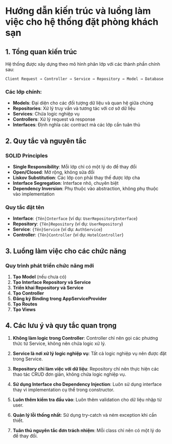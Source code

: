 # Hướng dẫn kiến trúc và luồng làm việc cho hệ thống đặt phòng khách sạn

## 1. Tổng quan kiến trúc

Hệ thống được xây dựng theo mô hình phân lớp với các thành phần chính sau:

```
Client Request → Controller → Service → Repository → Model → Database
```

### Các lớp chính:

- **Models**: Đại diện cho các đối tượng dữ liệu và quan hệ giữa chúng
- **Repositories**: Xử lý truy vấn và tương tác với cơ sở dữ liệu
- **Services**: Chứa logic nghiệp vụ 
- **Controllers**: Xử lý request và response
- **Interfaces**: Định nghĩa các contract mà các lớp cần tuân thủ

## 2. Quy tắc và nguyên tắc

### SOLID Principles
- **Single Responsibility**: Mỗi lớp chỉ có một lý do để thay đổi
- **Open/Closed**: Mở rộng, không sửa đổi
- **Liskov Substitution**: Các lớp con phải thay thế được lớp cha
- **Interface Segregation**: Interface nhỏ, chuyên biệt
- **Dependency Inversion**: Phụ thuộc vào abstraction, không phụ thuộc vào implementation

### Quy tắc đặt tên
- **Interface**: `{Tên}Interface` (ví dụ: `UserRepositoryInterface`)
- **Repository**: `{Tên}Repository` (ví dụ: `UserRepository`)
- **Service**: `{Tên}Service` (ví dụ: `AuthService`)
- **Controller**: `{Tên}Controller` (ví dụ: `HotelController`)

## 3. Luồng làm việc cho các chức năng

### Quy trình phát triển chức năng mới

1. **Tạo Model** (nếu chưa có)
2. **Tạo Interface Repository và Service**
3. **Triển khai Repository và Service**
4. **Tạo Controller** 
5. **Đăng ký Binding trong AppServiceProvider**
6. **Tạo Routes**
7. **Tạo Views**

## 4. Các lưu ý và quy tắc quan trọng

1. **Không làm logic trong Controller**: Controller chỉ nên gọi các phương thức từ Service, không nên chứa logic xử lý.

2. **Service là nơi xử lý logic nghiệp vụ**: Tất cả logic nghiệp vụ nên được đặt trong Service.

3. **Repository chỉ làm việc với dữ liệu**: Repository chỉ nên thực hiện các thao tác CRUD đơn giản, không chứa logic nghiệp vụ.

4. **Sử dụng Interface cho Dependency Injection**: Luôn sử dụng interface thay vì implementation cụ thể trong constructor.

5. **Luôn thêm kiểm tra đầu vào**: Luôn thêm validation cho dữ liệu nhập từ user.

6. **Quản lý lỗi thống nhất**: Sử dụng try-catch và ném exception khi cần thiết.

7. **Tuân thủ nguyên tắc đơn trách nhiệm**: Mỗi class chỉ nên có một lý do để thay đổi.